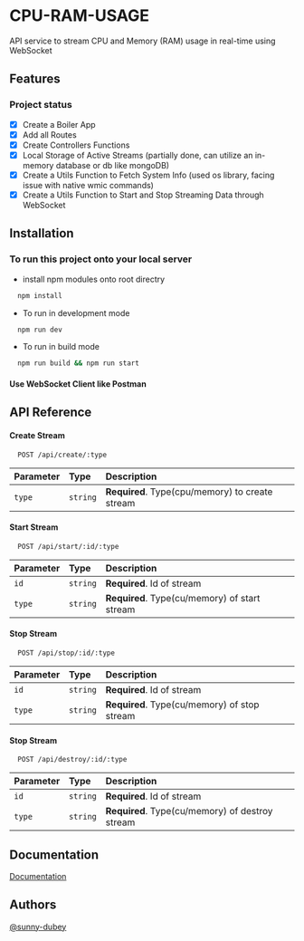 # CPU-RAM-USAGE

API service to stream CPU and Memory (RAM) usage in real-time using WebSocket

## Features

### Project status

- [x] Create a Boiler App
- [x] Add all Routes
- [x] Create Controllers Functions
- [x] Local Storage of Active Streams (partially done, can utilize an in-memory database or db like mongoDB)
- [x] Create a Utils Function to Fetch System Info (used os library, facing issue with native wmic commands)
- [x] Create a Utils Function to Start and Stop Streaming Data through WebSocket

## Installation

### To run this project onto your local server

- install npm modules onto root directry

```bash
  npm install
```

- To run in development mode

```bash
  npm run dev
```

- To run in build mode

```bash
  npm run build && npm run start
```

#### Use WebSocket Client like Postman

## API Reference

#### Create Stream

```http
  POST /api/create/:type
```

| Parameter | Type     | Description                                     |
| :-------- | :------- | :---------------------------------------------- |
| `type`    | `string` | **Required**. Type(cpu/memory) to create stream |

#### Start Stream

```http
  POST /api/start/:id/:type
```

| Parameter | Type     | Description                                   |
| :-------- | :------- | :-------------------------------------------- |
| `id`      | `string` | **Required**. Id of stream                    |
| `type`    | `string` | **Required**. Type(cu/memory) of start stream |

#### Stop Stream

```http
  POST /api/stop/:id/:type
```

| Parameter | Type     | Description                                  |
| :-------- | :------- | :------------------------------------------- |
| `id`      | `string` | **Required**. Id of stream                   |
| `type`    | `string` | **Required**. Type(cu/memory) of stop stream |

#### Stop Stream

```http
  POST /api/destroy/:id/:type
```

| Parameter | Type     | Description                                     |
| :-------- | :------- | :---------------------------------------------- |
| `id`      | `string` | **Required**. Id of stream                      |
| `type`    | `string` | **Required**. Type(cu/memory) of destroy stream |

## Documentation

[Documentation](https://documenter.getpostman.com/view/28873754/2s9YJbzMgj)

## Authors

[@sunny-dubey](https://github.com/sunny-dubey)
